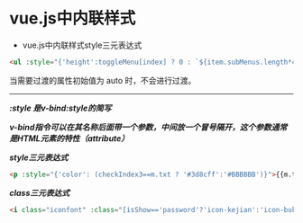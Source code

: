 # vue.js中内联样式

- vue.js中内联样式style三元表达式

```html
<ul :style="{'height':toggleMenu[index] ? 0 : `${item.subMenus.length*45}px`}"></ul>
```
当需要过渡的属性初始值为 auto 时，不会进行过渡。

-------------

***:style 是v-bind:style的简写***

***v-bind指令可以在其名称后面带一个参数，中间放一个冒号隔开，这个参数通常是HTML元素的特性（attribute）***

***style三元表达式***

```html
<p :style="{'color': (checkIndex3==m.txt ? '#3d8cff':'#BBBBBB')}">{{m.txt}}</p>
```

***class三元表达式***

```html
<i class="iconfont" :class="[isShow=='password'?'icon-kejian':'icon-bukejian']"></i>
```
